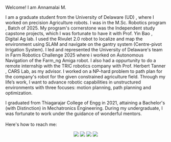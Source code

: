 Welcome! I am Annamalai M.

I am a graduate student from the <a href="https://www.udel.edu/" style="text-decoration: none;">  University of Delaware (UD) </a>, where I worked on precision Agriculture robots. I was in the <a href="https://me.udel.edu/academics/graduate/msr/" style="text-decoration: none;"> M.Sc. Robotics program </a>, Batch of 2025. My program's cornerstone was the Independent study capstone projects, which I was fortunate to have it with <a href="https://me.udel.edu/faculty/yin-bao/" style="text-decoration: none;"> Prof. Yin Bao </a>, Digital Ag lab. I used the Rivulet 2.0 robot to localize and map the environment using SLAM and navigate on the gantry system (Centre-pivot Irrigation System). I led and represented the University of Delaware's team in <a href="https://www.farmroboticschallenge.ai/" style="text-decoration: none;"> Farm Robotics Challenge 2025 </a> where  i worked on Autonomous Navigation of the Farm_ng Amiga robot. I also had a oppurtunity to do a remote internship with the TRIC robotics company with <a href="https://me.udel.edu/faculty/herbert-tanner/" style="text-decoration: none;"> Prof. Herbert Tanner </a>, CARS Lab, as my advisor. I worked on a NP-hard problem to path plan for the company's robot for the given constrained agriculture field. Through my life’s work, I want to advance robotic capabilities in unstructured environments with three focuses: motion planning, path planning and optimization.

I graduated from Thiagarajar College of Engg in 2021, attaining a Bachelor's (with Distinction) in Mechatronics Engineering. During my undergraduate, I was fortunate to work under the guidance of wonderful mentors. 
<br> <br>
Here's how to reach me:

<p align="center">
  <a href="https://leetcode.com/u/Annamalai02/" style="text-decoration: none;">
    <img src="https://img.shields.io/badge/Leetcode-FFA116?style=for-the-badge&logo=leetcode&logoColor=black">
  </a>
  <a href="mailto:brothermountain99@gmail.com" style="text-decoration: none;">
    <img src="https://img.shields.io/badge/Gmail-D14836?style=for-the-badge&logo=gmail&logoColor=white">
  </a>
  
  <a href="https://www.linkedin.com/in/anna2malai-m/" style="text-decoration: none;">
    <img src="https://img.shields.io/badge/LinkedIn-0A66C2?style=for-the-badge&logo=inspire&logoColor=white">
  </a>
<!--   <a href="https://www.hackerrank.com/profile/brothermountain1" style="text-decoration: none;">
    <img src="https://img.shields.io/badge/HackerRank-1C2432?style=for-the-badge&logo=hackerrank&logoColor=green">
  </a> -->
  <a href="https://www.figma.com/proto/FRUYvQWWWXyfi9sJ4wh1dh/Annamalai-portfolio?node-id=1-2&t=bOTJBLaoLe2wnCyk-1&scaling=scale-down-width&content-scaling=fixed&page-id=0%3A1&starting-point-node-id=1%3A2" style="text-decoration: none;">
      <img src="https://img.shields.io/badge/Personal_Website-EC644B?style=for-the-badge&logo=figma&logoColor=black">
  </a>
</p>
